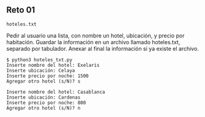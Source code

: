 ## Reto 01

`hoteles.txt`

Pedir al usuario una lista, con nombre un hotel, ubicación, y precio por habitación. Guardar la información en un archivo llamado hoteles.txt, separado por tabulador. Anexar al final la información si ya existe el archivo.

```
$ python3 hoteles_txt.py 
Inserte nombre del hotel: Exelaris
Inserte ubicación: Celaya
Inserte precio por noche: 1500
Agregar otro hotel (s/N)? s

Inserte nombre del hotel: Casablanca
Inserte ubicación: Cardenas
Inserte precio por noche: 800
Agregar otro hotel (s/N)? n
```